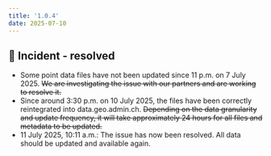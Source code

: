 ```yaml
---
title: '1.0.4'
date: 2025-07-10
---
```


## :memo: Incident - resolved

- Some point data files have not been updated since 11 p.m. on 7 July 2025. ~~We are investigating the issue with our partners and are working to resolve it.~~
- Since around 3:30 p.m. on 10 July 2025, the files have been correctly reintegrated into data.geo.admin.ch. ~~Depending on the data granularity and update frequency, it will take approximately 24 hours for all files and metadata to be updated.~~
- 11 July 2025, 10:11 a.m.: The issue has now been resolved. All data should be updated and available again.
